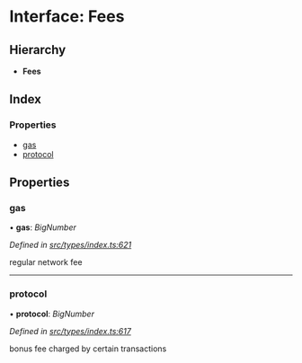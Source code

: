 # Interface: Fees

## Hierarchy

* **Fees**

## Index

### Properties

* [gas](fees.md#gas)
* [protocol](fees.md#protocol)

## Properties

###  gas

• **gas**: *BigNumber*

*Defined in [src/types/index.ts:621](https://github.com/PolymathNetwork/polymesh-sdk/blob/959efb76/src/types/index.ts#L621)*

regular network fee

___

###  protocol

• **protocol**: *BigNumber*

*Defined in [src/types/index.ts:617](https://github.com/PolymathNetwork/polymesh-sdk/blob/959efb76/src/types/index.ts#L617)*

bonus fee charged by certain transactions
